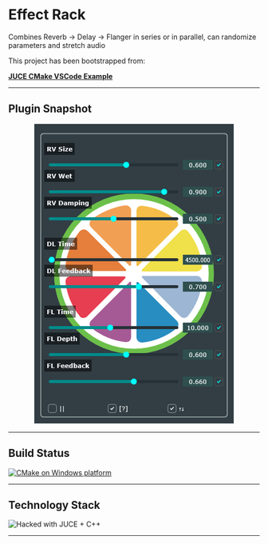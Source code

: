 # Effect Rack
Combines Reverb -> Delay -> Flanger in series or in parallel, can randomize parameters and stretch audio

This project has been bootstrapped from:

[**JUCE CMake VSCode Example**](https://github.com/tomoyanonymous/juce_cmake_vscode_example)

---

## Plugin Snapshot

<p align="center">
  <img src="assets/snapshot.png" alt="GUI Snapshot" width="400"/>
</p>

---

## Build Status

[![CMake on Windows platform](https://github.com/amp1ee/effect_rack/actions/workflows/cmake-single-platform.yml/badge.svg?branch=signalsmith-stretch)](https://github.com/amp1ee/effect_rack/actions/workflows/cmake-single-platform.yml)

---

## Technology Stack

![Hacked with JUCE + C++](https://img.shields.io/badge/⚡%20Hacked%20with-%E2%9D%A4%20JUCE%20+%20%F0%9F%9B%A0%EF%B8%8F%20C++-black?style=for-the-badge)

---
